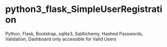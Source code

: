 # python3_flask_SimpleUserRegistration
Python, Flask, Bootstrap, sqlite3, SqlAlchemy, Hashed Passwords, Validation, Dashboard only accessible for Valid Users
